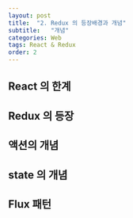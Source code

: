 ```yaml
---
layout: post
title:  "2. Redux 의 등장배경과 개념"
subtitle:   "개념"
categories: Web
tags: React & Redux
order: 2
---
```


## React 의 한계

## Redux 의 등장

## 액션의 개념

## state 의 개념

## Flux 패턴